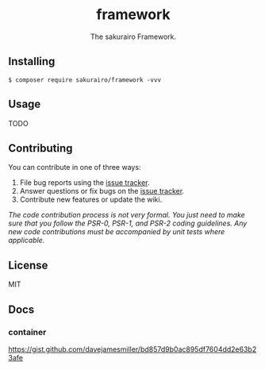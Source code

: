 <h1 align="center"> framework </h1>

<p align="center"> The sakurairo Framework.</p>


## Installing

```shell
$ composer require sakurairo/framework -vvv
```

## Usage

TODO

## Contributing

You can contribute in one of three ways:

1. File bug reports using the [issue tracker](https://github.com/Fuukei/Sakurairo_Framework/issues).
2. Answer questions or fix bugs on the [issue tracker](https://github.com/Fuukei/Sakurairo_Framework/issues).
3. Contribute new features or update the wiki.

_The code contribution process is not very formal. You just need to make sure that you follow the PSR-0, PSR-1, and PSR-2 coding guidelines. Any new code contributions must be accompanied by unit tests where applicable._

## License

MIT

## Docs
### container 
https://gist.github.com/davejamesmiller/bd857d9b0ac895df7604dd2e63b23afe